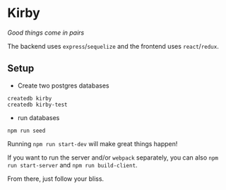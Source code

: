 # Kirby

_Good things come in pairs_

The backend uses `express`/`sequelize` and the frontend uses
`react`/`redux`.

## Setup

* Create two postgres databases

```
createdb kirby
createdb kirby-test
```

* run databases

```
npm run seed
```

Running `npm run start-dev` will make great things happen!

If you want to run the server and/or `webpack` separately, you can also
`npm run start-server` and `npm run build-client`.

From there, just follow your bliss.
